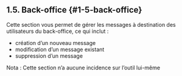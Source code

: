 ## **1.5\. Back-office** {#1-5-back-office}

Cette section vous permet de gérer les messages à destination des utilisateurs du back-office, ce qui inclut :

*   création d’un nouveau message
*   modification d’un message existant
*   suppression d’un message

Nota : Cette section n’a aucune incidence sur l’outil lui-même